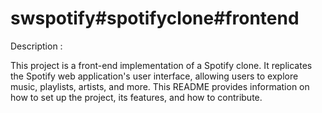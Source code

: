 # swspotify#spotifyclone#frontend
Description :

This project is a front-end implementation of a Spotify clone.
It replicates the Spotify web application's user interface, allowing users to explore music, playlists, artists, and more. This README provides information on how to set up the project, its features, and how to contribute.
